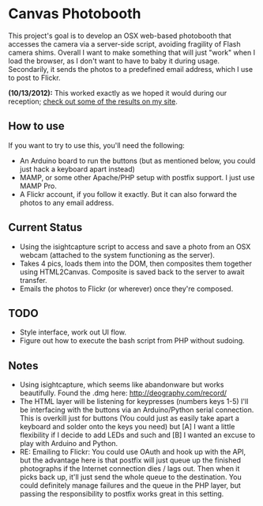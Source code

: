 Canvas Photobooth
=============================================================

This project's goal is to develop an OSX web-based photobooth that accesses the camera via a server-side script, avoiding fragility of Flash camera shims. Overall I want to make something that will just "work" when I load the browser, as I don't want to have to baby it during usage. Secondarily, it sends the photos to a predefined email address, which I use to post to Flickr.

**(10/13/2012):** This worked exactly as we hoped it would during our reception; [check out some of the results on my site](http://www.georgepantazis.com/2012/04/diy-html-photobooth/).

How to use
-------------------------------------------------------------
If you want to try to use this, you'll need the following:

  * An Arduino board to run the buttons (but as mentioned below, you could just hack a keyboard apart instead)
  * MAMP, or some other Apache/PHP setup with postfix support. I just use MAMP Pro.
  * A Flickr account, if you follow it exactly. But it can also forward the photos to any email address.

Current Status
-------------------------------------------------------------

  * Using the isightcapture script to access and save a photo from an OSX webcam (attached to the system functioning as the server).
  * Takes 4 pics, loads them into the DOM, then composites them together using HTML2Canvas. Composite is saved back to the server to await transfer.
  * Emails the photos to Flickr (or wherever) once they're composed.


TODO
-------------------------------------------------------------

  * Style interface, work out UI flow.
  * Figure out how to execute the bash script from PHP without sudoing.


Notes
-------------------------------------------------------------

  * Using isightcapture, which seems like abandonware but works beautifully. Found the .dmg here: http://deography.com/record/
  * The HTML layer will be listening for keypresses (numbers keys 1-5) I'll be interfacing with the buttons via an Arduino/Python serial connection. This is overkill just for buttons (You could just as easily take apart a keyboard and solder onto the keys you need) but [A] I want a little flexibility if I decide to add LEDs and such and [B] I wanted an excuse to play with Arduino and Python.
  * RE: Emailing to Flickr: You could use OAuth and hook up with the API, but the advantage here is that postfix will just queue up the finished photographs if the Internet connection dies / lags out. Then when it picks back up, it'll just send the whole queue to the destination. You could definitely manage failures and the queue in the PHP layer, but passing the responsibility to postfix works great in this setting.
